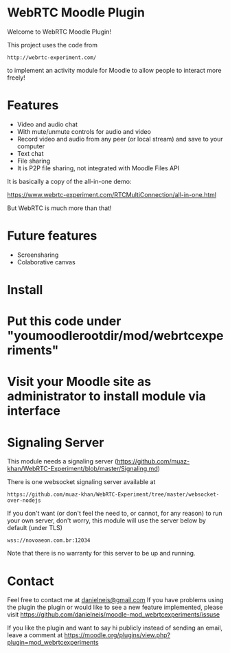 WebRTC Moodle Plugin
====================

Welcome to WebRTC Moodle Plugin!

This project uses the code from

    http://webrtc-experiment.com/

to implement an activity module for Moodle to allow people to interact more freely!

Features
========

* Video and audio chat
 * With mute/unmute controls for audio and video
* Record video and audio from any peer (or local stream) and save to your computer
* Text chat
* File sharing
 * It is P2P file sharing, not integrated with Moodle Files API

It is basically a copy of the all-in-one demo:

https://www.webrtc-experiment.com/RTCMultiConnection/all-in-one.html

But WebRTC is much more than that!

Future features
===============

* Screensharing
* Colaborative canvas

Install
=======

# Put this code under "youmoodlerootdir/mod/webrtcexperiments"
# Visit your Moodle site as administrator to install module via interface

Signaling Server
================

This module needs a signaling server (https://github.com/muaz-khan/WebRTC-Experiment/blob/master/Signaling.md)

There is one websocket signaling server available at

    https://github.com/muaz-khan/WebRTC-Experiment/tree/master/websocket-over-nodejs

If you don't want (or don't feel the need to, or cannot, for any reason) to run your own server,
don't worry, this module will use the server below by default (under TLS)

    wss://novoaeon.com.br:12034 

Note that there is no warranty for this server to be up and running.

Contact
=======

Feel free to contact me at danielneis@gmail.com
If you have problems using the plugin the plugin or would like to see a new feature implemented, please visit https://github.com/danielneis/moodle-mod_webrtcexperiments/issuse

If you like the plugin and want to say hi publicly instead of sending an email, leave a comment at https://moodle.org/plugins/view.php?plugin=mod_webrtcexperiments

